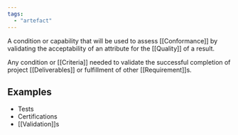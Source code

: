 ```yaml
---
tags:
  - "artefact"
---
```

A condition or capability that will be used to assess [[Conformance]] by validating the acceptability of an attribute for the [[Quality]] of a result.

Any condition or [[Criteria]] needed to validate the successful completion of project [[Deliverables]] or fulfillment of other [[Requirement]]s.
## Examples
- Tests
- Certifications
- [[Validation]]s